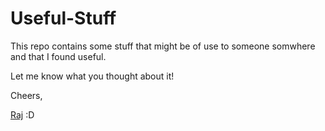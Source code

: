 # Useful-Stuff

This repo contains some stuff that might be of use to someone somwhere and that I found useful.

Let me know what you thought about it!

Cheers,

[Raj](https://www.twitter.com/rja907)
:D
